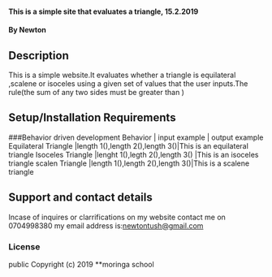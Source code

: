 #### This is a simple site that evaluates a triangle, 15.2.2019

#### By Newton

## Description
This is a simple website.It evaluates whether a triangle is equilateral ,scalene or isoceles using a given set of values that the user inputs.The rule(the sum of any two sides must be greater than )

## Setup/Installation Requirements
###Behavior driven development
      Behavior             |       input example            |  output example
   Equilateral Triangle    |length 1(),length 2(),length 3()|This is an equilateral triangle
   Isoceles Triangle       |lenght 1(),legth 2(),length 3() |This is an isoceles triangle
   scalen Triangle         |length 1(),length 2(),length 3()|This is a scalene triangle 
## Support and contact details
Incase of inquires or clarrifications on my website contact me on 0704998380
my email address is:newtontush@gmail.com

### License
public
Copyright (c) 2019 **moringa school
